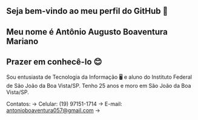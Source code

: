 ## Seja bem-vindo ao meu perfil do GitHub 👋
## Meu nome é Antônio Augusto Boaventura Mariano
## Prazer em conhecê-lo 😊

Sou entusiasta de Tecnologia da Informação 🖥 e aluno do Instituto Federal de São João da Boa Vista/SP.
Tenho 25 anos e moro em São João da Boa Vista/SP.

Contatos: 
  -> Celular: (19) 97151-1714
  -> E-mail: antonioboaventura057@gmail.com
  -> 

<!--
**antonioboaventura057-bit/antonioboaventura057-bit** is a ✨ _special_ ✨ repository because its `README.md` (this file) appears on your GitHub profile.

Here are some ideas to get you started:

- 🔭 I’m currently working on ...
- 🌱 I’m currently learning ...
- 👯 I’m looking to collaborate on ...
- 🤔 I’m looking for help with ...
- 💬 Ask me about ...
- 📫 How to reach me: ...
- 😄 Pronouns: ...
- ⚡ Fun fact: ...
-->
